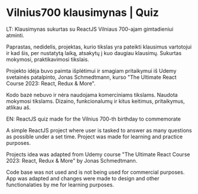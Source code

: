 # Vilnius700 klausimynas | Quiz
LT:
Klausimynas sukurtas su ReactJS Vilniaus 700-ajam gimtadieniui atminti.

Paprastas, nedidelis, projektas, kurio tikslas yra pateikti klausimus vartotojui ir kad šis, per nustatytą laiką, atsakytų į kuo daugiau klausimų. Sukurtas mokymosi, praktikavimosi tikslais.

Projekto idėja buvo paimta išplėtimui ir smagiam pritaikymui iš Udemy svetainės patalpinto, Jonas Schmedtmann, kurso "The Ultimate React Course 2023: React, Redux & More".

Kodo bazė nebuvo ir nėra naudojama komerciniams tikslams. Naudota mokymosi tikslams. Dizaino, funkcionalumų ir kitus keitimus, pritaikymus, atlikau aš.

EN:
ReactJS quiz made for the Vilnius 700-th birthday to commemorate

A simple ReactJS project where user is tasked to answer as many questions as possible under a set time. Project was made for learning and practice purposes.

Projects idea was adapted from Udemy course "The Ultimate React Course 2023: React, Redux & More" by Jonas Schmedtmann. 

Code base was not used and is not being used for commercial purposes. App was adapted and changes were made to design and other functionalaties by me for learning purposes.
